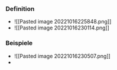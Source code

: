 ### Definition
+ ![[Pasted image 20221016225848.png]]
+ ![[Pasted image 20221016230114.png]]

### Beispiele
+ ![[Pasted image 20221016230507.png]]
+ 